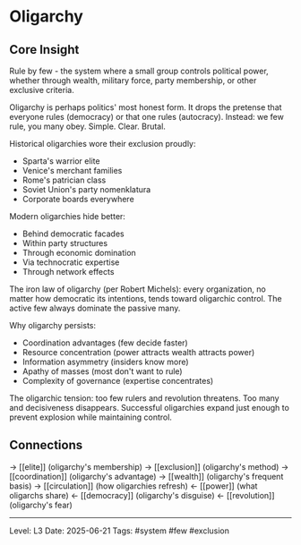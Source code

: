 # Oligarchy

## Core Insight
Rule by few - the system where a small group controls political power, whether through wealth, military force, party membership, or other exclusive criteria.

Oligarchy is perhaps politics' most honest form. It drops the pretense that everyone rules (democracy) or that one rules (autocracy). Instead: we few rule, you many obey. Simple. Clear. Brutal.

Historical oligarchies wore their exclusion proudly:
- Sparta's warrior elite
- Venice's merchant families
- Rome's patrician class
- Soviet Union's party nomenklatura
- Corporate boards everywhere

Modern oligarchies hide better:
- Behind democratic facades
- Within party structures
- Through economic domination
- Via technocratic expertise
- Through network effects

The iron law of oligarchy (per Robert Michels): every organization, no matter how democratic its intentions, tends toward oligarchic control. The active few always dominate the passive many.

Why oligarchy persists:
- Coordination advantages (few decide faster)
- Resource concentration (power attracts wealth attracts power)
- Information asymmetry (insiders know more)
- Apathy of masses (most don't want to rule)
- Complexity of governance (expertise concentrates)

The oligarchic tension: too few rulers and revolution threatens. Too many and decisiveness disappears. Successful oligarchies expand just enough to prevent explosion while maintaining control.

## Connections
→ [[elite]] (oligarchy's membership)
→ [[exclusion]] (oligarchy's method)
→ [[coordination]] (oligarchy's advantage)
→ [[wealth]] (oligarchy's frequent basis)
→ [[circulation]] (how oligarchies refresh)
← [[power]] (what oligarchs share)
← [[democracy]] (oligarchy's disguise)
← [[revolution]] (oligarchy's fear)

---
Level: L3
Date: 2025-06-21
Tags: #system #few #exclusion